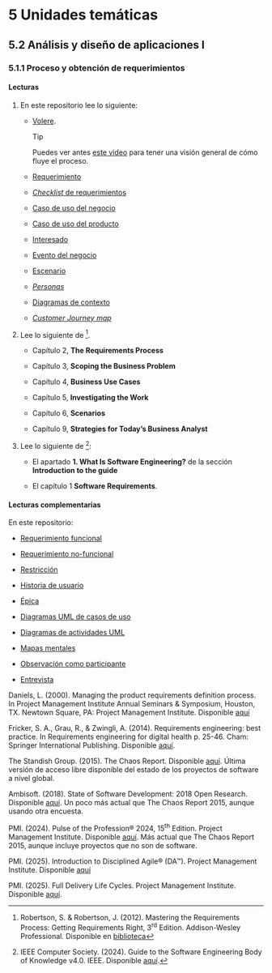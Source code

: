 # 5 Unidades temáticas

## 5.2 Análisis y diseño de aplicaciones I

### 5.1.1 Proceso y obtención de requerimientos

#### Lecturas

1. En este repositorio lee lo siguiente:

    * [Volere](/2_Tecnicas_y_herramientas/2_6_1_Volere.md).

      > [!TIP]
      > Puedes ver antes [este video](https://www.youtube.com/watch?v=M5Z1igBmM3w)
      > para tener una visión general de cómo fluye el proceso.

    * [Requerimiento](/4_Conceptos/4_Requerimiento.md)

    * [*Checklist* de requerimientos](/2_Tecnicas_y_herramientas/2_1_4_Checklist_requerimientos.md)

    * [Caso de uso del negocio](/4_Conceptos/4_Caso_de_uso_del_negocio.md)

    * [Caso de uso del producto](/4_Conceptos/4_Caso_de_uso_del_producto.md)

    * [Interesado](/4_Conceptos/4_Interesado.md)

    * [Evento del negocio](/4_Conceptos/4_Evento_del_dominio.md)

    * [Escenario](/4_Conceptos/4_Escenario.md)

    * [*Personas*](/2_Tecnicas_y_herramientas/2_1_3_Personas.md)

    * [Diagramas de contexto](/2_Tecnicas_y_herramientas/2_1_2_Diagramas_de_contexto.md)

        <!-- Si va acá hay que agregar este tema -->
    * [*Customer Journey map*](/2_Tecnicas_y_herramientas/2_1_5_Customer_journey_map.md)

2. Lee lo siguiente de [^1].

    * Capítulo 2, **The Requirements Process**

    * Capítulo 3, **Scoping the Business Problem**

    * Capítulo 4, **Business Use Cases**

    * Capítulo 5, **Investigating the Work**

    * Capítulo 6, **Scenarios**

    * Capítulo 9, **Strategies for Today’s Business Analyst**

3. Lee lo siguiente de [^2]:

    * El apartado **1. What Is Software Engineering?** de la sección
      **Introduction to the guide**

    * El capítulo 1 **Software Requirements**.

[^1]: Robertson, S. & Robertson, J. (2012). Mastering the Requirements Process:
    Getting Requirements Right, 3<sup>rd</sup> Edition. Addison-Wesley
    Professional. Disponible en
    [biblioteca](https://catalogo.ucu.edu.uy/cgi-bin/koha/opac-detail.pl?biblionumber=121158)

[^2]: IEEE Computer Society. (2024). Guide to the Software Engineering Body of
    Knowledge v4.0. IEEE. Disponible
    [aquí](https://ieeecs-media.computer.org/media/education/swebok/swebok-v4.pdf).

#### Lecturas complementarias

En este repositorio:

* [Requerimiento funcional](/4_Conceptos/4_Requerimiento_funcional.md)

* [Requerimiento no-funcional](/4_Conceptos/4_Requerimiento_no_funcional.md)

* [Restricción](/4_Conceptos/4_Restriccion.md)

* [Historia de usuario](/4_Conceptos/4_Historia_de_usuario.md)

* [Épica](/4_Conceptos/4_Epica.md)

* [Diagramas UML de casos de uso](/2_Tecnicas_y_herramientas/2_4_2_Diagramas_de_casos_de_uso_UML.md)

* [Diagramas de actividades UML](/2_Tecnicas_y_herramientas/2_4_1_Diagramas_de_actividades_UML.md)

* [Mapas mentales](/2_Tecnicas_y_herramientas/2_1_1_Mapas_mentales.md)

* [Observación como participante](/2_Tecnicas_y_herramientas/2_1_6_Observacion_Participante.md)

* [Entrevista](/2_Tecnicas_y_herramientas/2_1_7_Entrevista.md)

Daniels, L. (2000). Managing the product requirements definition process. In
Project Management Institute Annual Seminars & Symposium, Houston, TX. Newtown
Square, PA: Project Management Institute. Disponible
[aquí](https://www.pmi.org/learning/library/product-requirements-definition-process-foundation-1894)

Fricker, S. A., Grau, R., & Zwingli, A. (2014). Requirements engineering: best
practice. In Requirements engineering for digital health p. 25-46. Cham:
Springer International Publishing. Disponible
[aquí](https://www.diva-portal.org/smash/get/diva2:834026/FULLTEXT01.pdf).

The Standish Group. (2015). The Chaos Report. Disponible
[aquí](https://www.standishgroup.com/sample_research_files/CHAOSReport2015-Final.pdf).
Última versión de acceso libre disponible del estado de los proyectos de
software a nivel global.

Ambisoft. (2018). State of Software Development: 2018 Open Research. Disponible
[aquí](http://www.ambysoft.com/surveys/softwareDevelopment2018.html). Un poco
más actual que The Chaos Report 2015, aunque usando otra encuesta.

PMI. (2024). Pulse of the Profession® 2024, 15<sup>th</sup> Edition. Project
Management Institute. Disponible
[aquí](https://www.pmi.org/learning/thought-leadership/pulse/future-of-project-work).
Más actual que The Chaos Report 2015, aunque incluye proyectos que no son de
software.

PMI. (2025). Introduction to Disciplined Agile® (DA™). Project Management
Institute. Disponible
[aquí](https://www.pmi.org/disciplined-agile/introduction-to-disciplined-agile)

PMI. (2025). Full Delivery Life Cycles. Project Management Institute.
Disponible [aquí](https://www.pmi.org/disciplined-agile/lifecycle).
